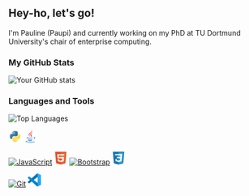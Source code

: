 ## Hey-ho, let's go!

<!--
**DiePaupi/DiePaupi** is a ✨ _special_ ✨ repository because its `README.md` (this file) appears on your GitHub profile.

Here are some ideas to get you started:

- 🔭 I’m currently working on ...
- 🌱 I’m currently learning ...
- 👯 I’m looking to collaborate on ...
- 🤔 I’m looking for help with ...
- 💬 Ask me about ...
- 📫 How to reach me: ...
- 😄 Pronouns: ...
- ⚡ Fun fact: ...
-->

I'm Pauline (Paupi) and currently working on my PhD at TU Dortmund University's chair of enterprise computing.


### My GitHub Stats

![Your GitHub stats](https://github-readme-stats.vercel.app/api?username=DiePaupi&show_icons=true&theme=radical)



### Languages and Tools

![Top Languages](https://github-readme-stats.vercel.app/api/top-langs/?username=DiePaupi&layout=compact&theme=dark)

<!-- Python & Java -->
<a href="https://www.python.org" target="_blank"><img alt="Python" width="26px" src="https://raw.githubusercontent.com/devicons/devicon/master/icons/python/python-original.svg"/></a>
<a href="https://www.java.com/" target="_blank"><img alt="Java" width="26px" src="https://raw.githubusercontent.com/devicons/devicon/master/icons/java/java-original.svg"/></a>

<!-- JavaScript & HTML & Bootstrap & CSS -->
<a href="https://developer.mozilla.org/en-US/docs/Web/JavaScript" target="_blank"><img alt="JavaScript" width="26px" src="https://www.vectorlogo.zone/logos/javascript/javascript-icon.svg"/></a>
<a href="https://developer.mozilla.org/en-US/docs/Web/HTML" target="_blank"><img alt="HTML5" width="26px" src="https://raw.githubusercontent.com/devicons/devicon/master/icons/html5/html5-original.svg"/></a>
<a href="https://getbootstrap.com" target="_blank"><img alt="Bootstrap" width="26px" src="https://www.vectorlogo.zone/logos/getbootstrap/getbootstrap-icon.svg"/></a>
<a href="https://developer.mozilla.org/en-US/docs/Web/CSS" target="_blank"><img alt="CSS3" width="26px" src="https://raw.githubusercontent.com/devicons/devicon/master/icons/css3/css3-original.svg"/></a>

<!-- Git & VS Code -->
<a href="https://git-scm.com/" target="_blank"><img alt="Git" width="26px" src="https://www.vectorlogo.zone/logos/git-scm/git-scm-icon.svg"/></a>
<a href="https://code.visualstudio.com/" target="_blank"><img alt="VS Code" width="26px" src="https://raw.githubusercontent.com/devicons/devicon/master/icons/vscode/vscode-original.svg"/></a>
